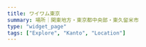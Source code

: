 ```yaml
---
title: ワイワム東京
summary: 場所｜関東地方・東京都中央部・東久留米市
type: "widget_page"
tags: ["Explore", "Kanto", "Location"]
---
```

